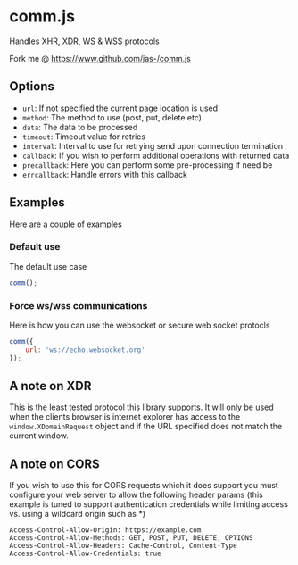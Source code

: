 # comm.js #

Handles XHR, XDR, WS & WSS protocols

Fork me @ https://www.github.com/jas-/comm.js

## Options ##
* `url`: If not specified the current page location is used
* `method`: The method to use (post, put, delete etc)
* `data`: The data to be processed
* `timeout`: Timeout value for retries
* `interval`: Interval to use for retrying send upon connection termination
* `callback`: If you wish to perform additional operations with returned data
* `precallback`: Here you can perform some pre-processing if need be
* `errcallback`: Handle errors with this callback

## Examples ##
Here are a couple of examples

### Default use ###
The default use case

```javascript
comm();
```

### Force ws/wss communications ###
Here is how you can use the websocket or secure web socket protocls

```javascript
comm({
	url: 'ws://echo.websocket.org'
});
```

## A note on XDR ##
This is the least tested protocol this library supports. It will only be used
when the clients browser is internet explorer has access to the `window.XDomainRequest`
object and if the URL specified does not match the current window.

## A note on CORS ##
If you wish to use this for CORS requests which it does support you must configure your web server to allow the following header params (this example is tuned to support authentication credentials while limiting access vs. using a wildcard origin such as *)
```
Access-Control-Allow-Origin: https://example.com
Access-Control-Allow-Methods: GET, POST, PUT, DELETE, OPTIONS
Access-Control-Allow-Headers: Cache-Control, Content-Type
Access-Control-Allow-Credentials: true
```
